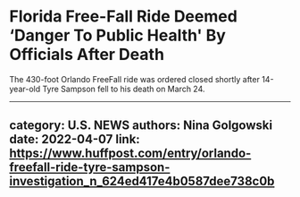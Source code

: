 # Florida Free-Fall Ride Deemed ‘Danger To Public Health' By Officials After Death

The 430-foot Orlando FreeFall ride was ordered closed shortly after 14-year-old Tyre Sampson fell to his death on March 24.

---
category: U.S. NEWS
authors: Nina Golgowski
date: 2022-04-07
link: https://www.huffpost.com/entry/orlando-freefall-ride-tyre-sampson-investigation_n_624ed417e4b0587dee738c0b
---
